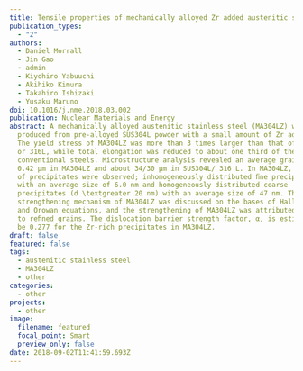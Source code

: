 ```yaml
---
title: Tensile properties of mechanically alloyed Zr added austenitic stainless steel
publication_types:
  - "2"
authors:
  - Daniel Morrall
  - Jin Gao
  - admin
  - Kiyohiro Yabuuchi
  - Akihiko Kimura
  - Takahiro Ishizaki
  - Yusaku Maruno
doi: 10.1016/j.nme.2018.03.002
publication: Nuclear Materials and Energy
abstract: A mechanically alloyed austenitic stainless steel (MA304LZ) was
  produced from pre-alloyed SUS304L powder with a small amount of Zr addition.
  The yield stress of MA304LZ was more than 3 times larger than that of SUS304L
  or 316L, while total elongation was reduced to about one third of the
  conventional steels. Microstructure analysis revealed an average grain size of
  0.42 µm in MA304LZ and about 34/30 µm in SUS304L/ 316 L. In MA304LZ, two types
  of precipitates were observed; inhomogeneously distributed ﬁne precipitates
  with an average size of 6.0 nm and homogeneously distributed coarse
  precipitates (d \textgreater 20 nm) with an average size of 47 nm. The
  strengthening mechanism of MA304LZ was discussed on the bases of Hall-Petch
  and Orowan equations, and the strengthening of MA304LZ was attributed mostly
  to reﬁned grains. The dislocation barrier strength factor, α, is estimated to
  be 0.277 for the Zr-rich precipitates in MA304LZ.
draft: false
featured: false
tags:
  - austenitic stainless steel
  - MA304LZ
  - other
categories:
  - other
projects:
  - other
image:
  filename: featured
  focal_point: Smart
  preview_only: false
date: 2018-09-02T11:41:59.693Z
---
```

